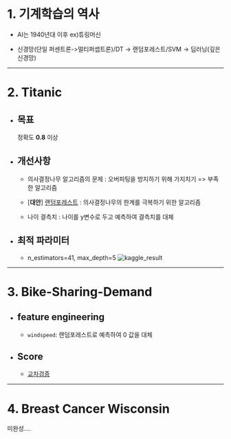 # 1. 기계학습의 역사

* AI는 1940년대 이후   ex)튜링머신 

* 신경망(단일 퍼센트론->멀티퍼셉트론)/DT -> 랜덤포레스트/SVM -> 딥러닝(깊은 신경망)



---



# 2. Titanic



* ## 목표

  정확도 **0.8** 이상



* ## 개선사항
  * 의사결정나무 알고리즘의  문제 : 오버피팅을 방지하기 위해 가지치기 => 부족한 알고리즘

  * [__대안__] [랜덤포레스트](https://github.com/chloecmin/MultiCampus-AI-Engineering-based-on-Deep-Learning/blob/master/200924/%EB%9E%9C%EB%8D%A4%ED%8F%AC%EB%A0%88%EC%8A%A4%ED%8A%B8.md) : 의사결정나무의 한계를 극복하기 위한 알고리즘

  * 나이 결측치 : 나이를 y변수로 두고 예측하여 결측치를 대체



* ## 최적 파라미터
	*  n_estimators=41, max_depth=5
	![kaggle_result](https://cafeptthumb-phinf.pstatic.net/MjAyMDA5MjRfMjc0/MDAxNjAwOTE0NjMwNzE5.deyMlNhVD82Cijz8xOigMNWWHILLayrpwawbfdkNJFsg.LBJfhOw4K9boH6X6OmzhQUiMsTA7R5iNOF66IekxJ4Yg.PNG/image.png?type=w1600)

    


---



# 3. Bike-Sharing-Demand



* ## feature engineering 

  * `windspeed`: 랜덤포레스트로 예측하여 0 값을 대체

  

* ## Score

  * [교차검증](https://github.com/chloecmin/MultiCampus-AI-Engineering-based-on-Deep-Learning/blob/master/200924/%EA%B5%90%EC%B0%A8%EA%B2%80%EC%A6%9D.md)



---



# 4. Breast Cancer Wisconsin

미완성....



